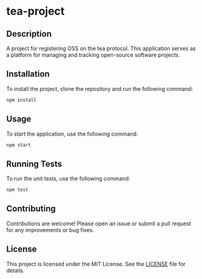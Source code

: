 # tea-project

## Description
A project for registering OSS on the tea protocol. This application serves as a platform for managing and tracking open-source software projects.

## Installation
To install the project, clone the repository and run the following command:

```bash
npm install
```

## Usage
To start the application, use the following command:

```bash
npm start
```

## Running Tests
To run the unit tests, use the following command:

```bash
npm test
```

## Contributing
Contributions are welcome! Please open an issue or submit a pull request for any improvements or bug fixes.

## License
This project is licensed under the MIT License. See the [LICENSE](LICENSE) file for details.